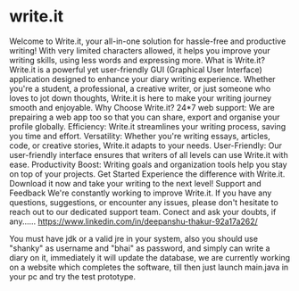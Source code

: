 # write.it
Welcome to Write.it, your all-in-one solution for hassle-free and productive writing!
With very limited characters allowed, it helps you improve your writing skills, using less words and expressing more.
What is Write.it?
Write.it is a powerful yet user-friendly GUI (Graphical User Interface) application designed to enhance your diary writing experience. Whether you're a student, a professional, a creative writer, or just someone who loves to jot down thoughts, Write.it is here to make your writing journey smooth and enjoyable.
Why Choose Write.it?
24*7 web support: We are prepairing a web app too so that you can share, export and organise your profile globally.
Efficiency: Write.it streamlines your writing process, saving you time and effort.
Versatility: Whether you're writing essays, articles, code, or creative stories, Write.it adapts to your needs.
User-Friendly: Our user-friendly interface ensures that writers of all levels can use Write.it with ease.
Productivity Boost: Writing goals and organization tools help you stay on top of your projects.
Get Started
Experience the difference with Write.it. Download it now and take your writing to the next level!
Support and Feedback
We're constantly working to improve Write.it. If you have any questions, suggestions, or encounter any issues, please don't hesitate to reach out to our dedicated support team.
Conect and ask your doubts, if any......
https://www.linkedin.com/in/deepanshu-thakur-92a17a262/

You must have jdk or a valid jre in your system, also you should use "shanky" as username and "bhai" as password, and simply can write a diary on it, immediately it will update the database, we are currently working on a website which completes the software, till then just launch main.java in your pc and try the test prototype.
